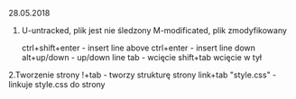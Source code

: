 28.05.2018

1.
    U-untracked, plik jest nie śledzony 
    M-modificated, plik zmodyfikowany

    ctrl+shift+enter - insert line above 
    ctrl+enter - insert line down
    alt+up/down - up/down line 
    tab - wcięcie
    shift+tab wcięcie w tył
    
2.Tworzenie strony 
    !+tab - tworzy strukturę strony
    link+tab "style.css" - linkuje style.css do strony
    
